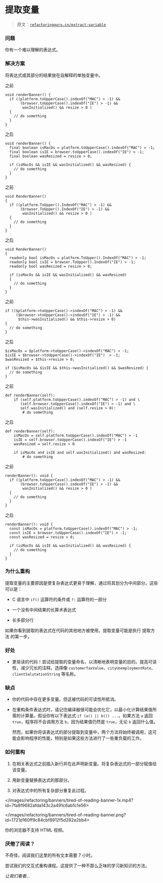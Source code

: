 # 提取变量

> 原文：[`refactoringguru.cn/extract-variable`](https://refactoringguru.cn/extract-variable)

### 问题

你有一个难以理解的表达式。

### 解决方案

将表达式或其部分的结果放在自解释的单独变量中。

之前

```
void renderBanner() {
  if ((platform.toUpperCase().indexOf("MAC") > -1) &&
       (browser.toUpperCase().indexOf("IE") > -1) &&
        wasInitialized() && resize > 0 )
  {
    // do something
  }
}
```

之后

```
void renderBanner() {
  final boolean isMacOs = platform.toUpperCase().indexOf("MAC") > -1;
  final boolean isIE = browser.toUpperCase().indexOf("IE") > -1;
  final boolean wasResized = resize > 0;

  if (isMacOs && isIE && wasInitialized() && wasResized) {
    // do something
  }
}
```

之前

```
void RenderBanner() 
{
  if ((platform.ToUpper().IndexOf("MAC") > -1) &&
       (browser.ToUpper().IndexOf("IE") > -1) &&
        wasInitialized() && resize > 0 )
  {
    // do something
  }
}
```

之后

```
void RenderBanner() 
{
  readonly bool isMacOs = platform.ToUpper().IndexOf("MAC") > -1;
  readonly bool isIE = browser.ToUpper().IndexOf("IE") > -1;
  readonly bool wasResized = resize > 0;

  if (isMacOs && isIE && wasInitialized() && wasResized) 
  {
    // do something
  }
}
```

之前

```
if (($platform->toUpperCase()->indexOf("MAC") > -1) &&
     ($browser->toUpperCase()->indexOf("IE") > -1) &&
      $this->wasInitialized() && $this->resize > 0)
{
  // do something
}
```

之后

```
$isMacOs = $platform->toUpperCase()->indexOf("MAC") > -1;
$isIE = $browser->toUpperCase()->indexOf("IE")  > -1;
$wasResized = $this->resize > 0;

if ($isMacOs && $isIE && $this->wasInitialized() && $wasResized) {
  // do something
}
```

之前

```
def renderBanner(self):
    if (self.platform.toUpperCase().indexOf("MAC") > -1) and \
       (self.browser.toUpperCase().indexOf("IE") > -1) and \
       self.wasInitialized() and (self.resize > 0):
        # do something
```

之后

```
def renderBanner(self):
    isMacOs = self.platform.toUpperCase().indexOf("MAC") > -1
    isIE = self.browser.toUpperCase().indexOf("IE") > -1
    wasResized = self.resize > 0

    if isMacOs and isIE and self.wasInitialized() and wasResized:
        # do something
```

之前

```
renderBanner(): void {
  if ((platform.toUpperCase().indexOf("MAC") > -1) &&
       (browser.toUpperCase().indexOf("IE") > -1) &&
        wasInitialized() && resize > 0 )
  {
    // do something
  }
}
```

之后

```
renderBanner(): void {
  const isMacOs = platform.toUpperCase().indexOf("MAC") > -1;
  const isIE = browser.toUpperCase().indexOf("IE") > -1;
  const wasResized = resize > 0;

  if (isMacOs && isIE && wasInitialized() && wasResized) {
    // do something
  }
}
```

### 为什么重构

提取变量的主要原因是使复杂表达式更易于理解，通过将其划分为中间部分。这些可以是：

+   C 语言中 `if()` 运算符的条件或 `?:` 运算符的一部分

+   一个没有中间结果的长算术表达式

+   长多部分行

如果你看到提取的表达式在代码的其他地方被使用，提取变量可能是执行 提取方法 的第一步。

### 好处

+   更易读的代码！尝试给提取的变量命名，以清晰地表明变量的目的。提高可读性，减少冗长的注释。选择像 `customerTaxValue`、`cityUnemploymentRate`、`clientSalutationString` 等名称。

### 缺点

+   你的代码中存在更多变量。但这被代码的可读性所抵消。

+   在重构条件表达式时，请记住编译器很可能会优化它，以最小化计算结果值所需的计算量。假设你有以下表达式 `if (a() || b()) ...`。如果方法 `a` 返回 `true`，程序将不会调用方法 `b`，因为结果值仍然是 `true`，无论 `b` 返回什么值。

    然而，如果你将该表达式的部分提取到变量中，两个方法将始终被调用，这可能会影响程序的性能，特别是如果这些方法进行了一些重负载的工作。

### 如何重构

1.  在相关表达式之前插入新行并在此声明新变量。将复杂表达式的一部分赋值给该变量。

1.  用新变量替换表达式的那部分。

1.  对表达式中的所有复杂部分重复此过程。

</images/refactoring/banners/tired-of-reading-banner-1x.mp4?id=7fa8f9682afda143c2a491c6ab1c1e56>

</images/refactoring/banners/tired-of-reading-banner.png?id=1721d160ff9c84cbf8912f5d282e2bb4>

你的浏览器不支持 HTML 视频。

### 厌倦了阅读？

不奇怪，阅读我们这里的所有文本需要 7 小时。

尝试我们的交互式重构课程。这提供了一种不那么乏味的学习新知识的方法。

*让我们看看…*
